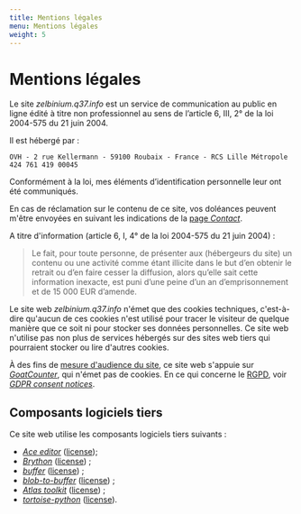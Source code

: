 ```yaml
---
title: Mentions légales
menu: Mentions légales
weight: 5
---
```


# Mentions légales

<!-- Le '<span>.</span>' ci-dessous est pour éviter la génération d'un hyperlien.-->

Le site *zelbinium.q37<span>.<span>info* est un service de communication au public en ligne édité à titre non professionnel au sens de l’article 6, III, 2° de la loi 2004-575 du 21 juin 2004.

Il est hébergé par :

```text
OVH - 2 rue Kellermann - 59100 Roubaix - France - RCS Lille Métropole 424 761 419 00045
```

Conformément à la loi, mes éléments d’identification personnelle leur ont été communiqués.

En cas de réclamation sur le contenu de ce site, vos doléances peuvent m'être envoyées en suivant les indications de la [page *Contact*](../contact).

A titre d'information (article 6, I, 4° de la loi 2004-575 du 21 juin 2004) :

> Le fait, pour toute personne, de présenter aux (hébergeurs du site) un contenu ou une activité comme étant illicite dans le but d’en obtenir le retrait ou d’en faire cesser la diffusion, alors qu’elle sait cette information inexacte, est puni d’une peine d’un an d’emprisonnement et de 15 000 EUR d’amende.

Le site web *zelbinium.q37<span>.<span>info* n'émet que des cookies techniques, c'est-à-dire qu'aucun de ces cookies n'est utilisé pour tracer le visiteur de quelque manière que ce soit ni pour stocker ses données personnelles. Ce site web n'utilise pas non plus de services hébergés sur des sites web tiers qui pourraient stocker ou lire d'autres cookies.

À des fins de [mesure d'audience du site](https://fr.wikipedia.org/wiki/Audience_d%27un_site_Web), ce site web s'appuie sur [*GoatCounter*](http://goatcounter.com/), qui n'émet pas de cookies. En ce qui concerne le [RGPD](https://fr.wikipedia.org/wiki/R%C3%A8glement_g%C3%A9n%C3%A9ral_sur_la_protection_des_donn%C3%A9es), voir [*GDPR consent notices*](http://www.goatcounter.com/gdpr).

## Composants logiciels tiers

Ce site web utilise les composants logiciels tiers suivants :
- [*Ace editor*](//ace.c9.io/) ([license](//github.com/ajaxorg/ace/blob/master/LICENSE));
- [*Brython*](//brython.info) ([license](//github.com/brython-dev/brython/blob/master/LICENCE.txt)) ;
- [*buffer*](//github.com/feross/buffer/) ([license](//github.com/feross/buffer/blob/master/LICENSE)) ;
- [*blob-to-buffer*](//github.com/feross/blob-to-buffer) ([license](//github.com/feross/blob-to-buffer/blob/master/LICENSE)) ;
- [*Atlas toolkit*](//github.com/epeios-q37/atlas-python) ([license](https://github.com/epeios-q37/atlas-python/blob/master/LICENSE)) ; 
- [*tortoise-python*](//github.com/epeios-q37/tortoise-python) ([license](//github.com/epeios-q37/tortoise-python/blob/master/LICENSE)).